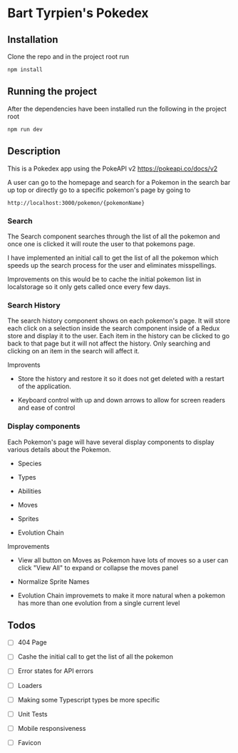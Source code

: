 # Bart Tyrpien's Pokedex

## Installation

Clone the repo and in the project root run

```
npm install
```

## Running the project

After the dependencies have been installed run the following in the project root

```
npm run dev
```

## Description

This is a Pokedex app using the PokeAPI v2 https://pokeapi.co/docs/v2

A user can go to the homepage and search for a Pokemon in the search bar up top or directly go to a specific pokemon's page by going to

```
http://localhost:3000/pokemon/{pokemonName}
```

### Search

The Search component searches through the list of all the pokemon and once one is clicked it will route the user to that pokemons page.

I have implemented an initial call to get the list of all the pokemon which speeds up the search process for the user and eliminates misspellings.

Improvements on this would be to cache the initial pokemon list in localstorage so it only gets called once every few days.

### Search History

The search history component shows on each pokemon's page. It will store each click on a selection inside the search component inside of a Redux store and display it to the user. Each item in the history can be clicked to go back to that page but it will not affect the history. Only searching and clicking on an item in the search will affect it.

Improvents

- Store the history and restore it so it does not get deleted with a restart of the application.

- Keyboard control with up and down arrows to allow for screen readers and ease of control

### Display components

Each Pokemon's page will have several display components to display various details about the Pokemon.

- Species

- Types

- Abilities

- Moves

- Sprites

- Evolution Chain

Improvements

- View all button on Moves as Pokemon have lots of moves so a user can click "View All" to expand or collapse the moves panel

- Normalize Sprite Names

- Evolution Chain improvemets to make it more natural when a pokemon has more than one evolution from a single current level

## Todos

- [ ] 404 Page

- [ ] Cashe the initial call to get the list of all the pokemon

- [ ] Error states for API errors

- [ ] Loaders

- [ ] Making some Typescript types be more specific

- [ ] Unit Tests

- [ ] Mobile responsiveness

- [ ] Favicon
